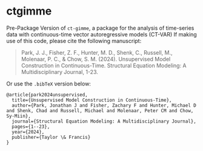 # ctgimme

Pre-Package Version of `ct-gimme`, a package for the analysis of time-series data with continuous-time vector autoregressive models (CT-VAR)
If making use of this code, please cite the following manuscript:

> Park, J. J., Fisher, Z. F., Hunter, M. D., Shenk, C., Russell, M., Molenaar, P. C., & Chow, S. M. (2024). Unsupervised Model Construction in Continuous-Time. Structural Equation Modeling: A Multidisciplinary Journal, 1-23.

Or use the `.bibTeX` version below:

```
@article{park2024unsupervised,
  title={Unsupervised Model Construction in Continuous-Time},
  author={Park, Jonathan J and Fisher, Zachary F and Hunter, Michael D and Shenk, Chad and Russell, Michael and Molenaar, Peter CM and Chow, Sy-Miin},
  journal={Structural Equation Modeling: A Multidisciplinary Journal},
  pages={1--23},
  year={2024},
  publisher={Taylor \& Francis}
}
```
